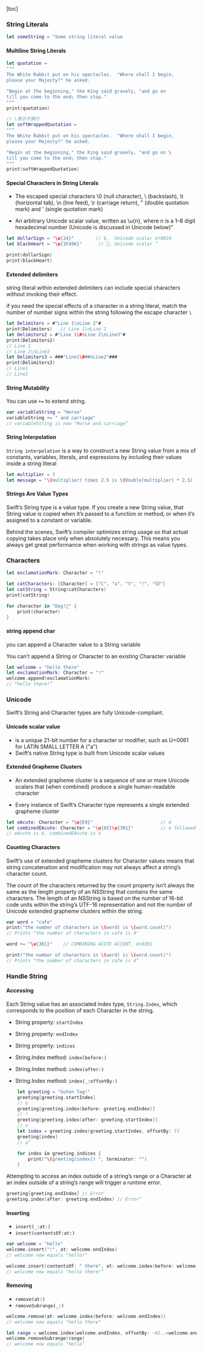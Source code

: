 [toc]

### String Literals

```swift
let someString = "Some string literal value 
```

#### Multiline String Literals

```swift
let quotation =
"""
The White Rabbit put on his spectacles.  "Where shall I begin,
please your Majesty?" he asked.

"Begin at the beginning," the King said gravely, "and go on
till you come to the end; then stop."
"""
print(quotation)

// \表示不换行
let softWrappedQuotation =
"""
The White Rabbit put on his spectacles.  "Where shall I begin,
please your Majesty?" he asked.

"Begin at the beginning," the King said gravely, "and go on \
till you come to the end; then stop."
"""
print(softWrappedQuotation)
```

#### Special Characters in String Literals

- The escaped special characters \0 (null character), \\ (backslash), \t (horizontal tab), \n (line feed), \r (carriage return), \" (double quotation mark) and \' (single quotation mark)

- An arbitrary Unicode scalar value, written as \u{n}, where n is a 1–8 digit hexadecimal number (Unicode is discussed in Unicode below)”

```swift
let dollarSign = "\u{24}"        // $,  Unicode scalar U+0024
let blackHeart = "\u{1F496}"      // 💖, Unicode scalar ”

print(dollarSign)
print(blackHeart)
```

#### Extended delimiters

 string literal within extended delimiters can include special characters  without invoking their effect.

if you need the special effects of a character in a string literal, match the number of number signs within the string following the escape character ``\``

```swift
let Delimiters = #"Line 1\nLine 2"#
print(Delimiters)	// Line 1\nLine 2
let Delimiters2 = #"Line 1\#nLine 2\nLine3"#
print(Delimiters2)
// Line 1
// Line 2\nLine3
let Delimiters3 = ###"Line1\###nLine2"###
print(Delimiters3)
// Line1
// Line2
```

#### String Mutability

You can use ``+=`` to extend string.

```swift
var variableString = "Horse"
variableString += " and carriage"
// variableString is now "Horse and carriage”
```

#### String Interpolation

``String interpolation`` is a way to construct a new String value from a mix of constants, variables, literals, and expressions by including their values inside a string literal

```swift
let multiplier = 3
let message = "\(multiplier) times 2.5 is \(Double(multiplier) * 2.5)
```

#### Strings Are Value Types

Swift’s String type is a value type. If you create a new String value, that String value is copied when it’s passed to a function or method, or when it’s assigned to a constant or variable.

Behind the scenes, Swift’s compiler optimizes string usage so that actual copying takes place only when absolutely necessary. This means you always get great performance when working with strings as value types.



### Characters

```swift
let exclamationMark: Character = "!"

let catCharacters: [Character] = ["C", "a", "t", "!", "🐱"]
let catString = String(catCharacters)
print(catString)

for character in "Dog!🐶" {
    print(character)
}
```

#### string append char

you can append a Character value to a String variable

You can’t append a String or Character to an existing Character variable

```swift
let welcome = "hello there"
let exclamationMark: Character = "!"
welcome.append(exclamationMark)
// "hello there!”
```

### Unicode

Swift’s String and Character types are fully Unicode-compliant.

#### Unicode scalar value

- is a unique 21-bit number for a character or modifier,  such as U+0061 for LATIN SMALL LETTER A ("a")
- Swift’s native String type is built from Unicode scalar values

#### Extended Grapheme Clusters

- An extended grapheme cluster is a sequence of one or more Unicode scalars that (when combined) produce a single human-readable character

- Every instance of Swift’s Character type represents a single extended grapheme cluster


```swift
let eAcute: Character = "\u{E9}"                         // é
let combinedEAcute: Character = "\u{65}\u{301}"          // e followed by ́
// eAcute is é, combinedEAcute is é
```

#### Counting Characters

Swift’s use of extended grapheme clusters for Character values means that string concatenation and modification may not always affect a string’s character count.

The count of the characters returned by the count property isn’t always the same as the length property of an NSString that contains the same characters. The length of an NSString is based on the number of 16-bit code units within the string’s UTF-16 representation and not the number of Unicode extended grapheme clusters within the string.

```swift
var word = "cafe"
print("the number of characters in \(word) is \(word.count)")
// Prints "the number of characters in cafe is 4"

word += "\u{301}"    // COMBINING ACUTE ACCENT, U+0301

print("the number of characters in \(word) is \(word.count)")
// Prints "the number of characters in café is 4”
```

### Handle String

#### Accessing

Each String value has an associated index type, ``String.Index``, which corresponds to the position of each Character in the string.

- String property: ``startIndex``  

- String property: ``endIndex`` 
- String property: ``indices`` 
- String.Index method: ``index(before:)``
- String.Index method: ``index(after:)``
- String.Index method: ``index(_:offsetBy:)``

```swift
    let greeting = "Guten Tag!"
    greeting[greeting.startIndex]
    // G
    greeting[greeting.index(before: greeting.endIndex)]
    // !
    greeting[greeting.index(after: greeting.startIndex)]
    // u
    let index = greeting.index(greeting.startIndex, offsetBy: 7)
    greeting[index]
    // a”

    for index in greeting.indices {
        print("\(greeting[index]) ", terminator: "")
    }
```

Attempting to access an index outside of a string’s range or a Character at an index outside of a string’s range will trigger a runtime error.

```swift
greeting[greeting.endIndex] // Error
greeting.index(after: greeting.endIndex) // Error”
```

#### Inserting

- ``insert(_:at:)``
- ``insert(contentsOf:at:)``

```swift
var welcome = "hello"
welcome.insert("!", at: welcome.endIndex)
// welcome now equals "hello!"

welcome.insert(contentsOf: " there", at: welcome.index(before: welcome.endIndex))
// welcome now equals "hello there!” 
```

#### Removing

- ``remove(at:)``
- ``removeSubrange(_:)``

```swift
welcome.remove(at: welcome.index(before: welcome.endIndex))
// welcome now equals "hello there"

let range = welcome.index(welcome.endIndex, offsetBy: -6)..<welcome.endIndex
welcome.removeSubrange(range)
// welcome now equals "hello”
```


